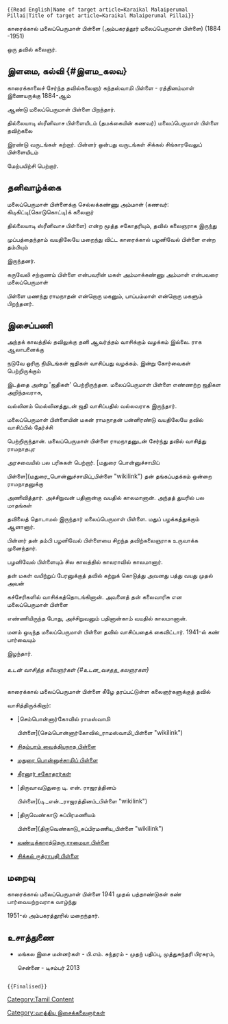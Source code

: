 ```{=mediawiki}
{{Read English|Name of target article=Karaikal Malaiperumal Pillai|Title of target article=Karaikal Malaiperumal Pillai}}
```
காரைக்கால் மலைப்பெருமாள் பிள்ளை (அம்பகரத்தூர் மலைப்பெருமாள் பிள்ளை) (1884 -1951)
ஒரு தவில் கலைஞர்.

## இளமை, கல்வி {#இளம_கலவ}

காரைக்காலைச் சேர்ந்த தவில்கலைஞர் கந்தஸ்வாமி பிள்ளை - ரத்தினம்மாள் இணையருக்கு 1884-ஆம்
ஆண்டு மலைப்பெருமாள் பிள்ளை பிறந்தார்.

தில்லையாடி ஸ்ரீனிவாச பிள்ளையிடம் (தமக்கையின் கணவர்) மலைப்பெருமாள் பிள்ளை தவிற்கலை
இரண்டு வருடங்கள் கற்றார். பின்னர் ஒன்பது வருடங்கள் சிக்கல் சிங்காரவேலுப் பிள்ளையிடம்
மேற்பயிற்சி பெற்றார்.

## தனிவாழ்க்கை

மலைப்பெருமாள் பிள்ளைக்கு செல்லக்கண்ணு அம்மாள் (கணவர்: கிடிகிட்டி(கொடுகொட்டி)க் கலைஞர்
தில்லையாடி ஸ்ரீனிவாச பிள்ளை) என்ற மூத்த சகோதரியும், தவில் கலைஞராக இருந்து
முப்பத்தைந்தாம் வயதிலேயே மறைந்து விட்ட காரைக்கால் பழனிவேல் பிள்ளை என்ற தம்பியும்
இருந்தனர்.

கருவேலி சற்குணம் பிள்ளை என்பவரின் மகள் அம்மாக்கண்ணு அம்மாள் என்பவரை மலைப்பெருமாள்
பிள்ளை மணந்து ராமநாதன் என்றொரு மகனும், பாப்பம்மாள் என்றொரு மகளும் பிறந்தனர்.

## இசைப்பணி

அந்தக் காலத்தில் தவிலுக்கு தனி ஆவர்த்தம் வாசிக்கும் வழக்கம் இல்லை. ராக ஆலாபனைக்கு
நடுவே ஓரிரு நிமிடங்கள் ஜதிகள் வாசிப்பது வழக்கம். இன்று கோர்வைகள் பெற்றிருக்கும்
இடத்தை அன்று \'ஜதிகள்' பெற்றிருந்தன. மலைப்பெருமாள் பிள்ளை எண்ணற்ற ஜதிகள அறிந்தவராக,
வல்லினம் மெல்லினத்துடன் ஜதி வாசிப்பதில் வல்லவராக இருந்தார்.

மலைப்பெருமாள் பிள்ளையின் மகன் ராமநாதன் பன்னிரண்டு வயதிலேயே தவில் வாசிப்பில் தேர்ச்சி
பெற்றிருந்தான். மலைப்பெருமாள் பிள்ளை ராமநாதனுடன் சேர்ந்து தவில் வாசித்து ராமநாதபுர
அரசவையில் பல பரிசுகள் பெற்றார். [மதுரை பொன்னுச்சாமிப்
பிள்ளை](மதுரை_பொன்னுச்சாமிப்_பிள்ளை "wikilink") தன் தங்கப்பதக்கம் ஒன்றை ராமநாதனுக்கு
அணிவித்தார். அச்சிறுவன் பதினான்கு வயதில் காலமானான். அந்தத் துயரில் பல மாதங்கள்
தவிலைத் தொடாமல் இருந்தார் மலைப்பெருமாள் பிள்ளை. மதுப் பழக்கத்துக்கும் ஆளானார்.

பின்னர் தன் தம்பி பழனிவேல் பிள்ளையை சிறந்த தவிற்கலைஞராக உருவாக்க முனைந்தார்.
பழனிவேல் பிள்ளையும் சில காலத்தில் காலராவில் காலமானார்.

தன் மகள் வயிற்றுப் பேரனுக்குத் தவில் கற்றுக் கொடுத்து அவனது பத்து வயது முதல் அவன்
கச்சேரிகளில் வாசிக்கத்தொடங்கினான். அவனைத் தன் கலைவாரிசு என மலைப்பெருமாள் பிள்ளை
எண்ணியிருந்த போது, அச்சிறுவனும் பதினான்காம் வயதில் காலமானான்.

மனம் ஒடிந்த மலைப்பெருமாள் பிள்ளை தவில் வாசிப்பதைக் கைவிட்டார். 1941-ல் கண் பார்வையும்
இழந்தார்.

###### உடன் வாசித்த கலைஞர்கள் {#உடன_வசதத_கலஞரகள}

காரைக்கால் மலைப்பெருமாள் பிள்ளை கீழே தரப்பட்டுள்ள கலைஞர்களுக்குத் தவில்
வாசித்திருக்கிறார்:

-   [செம்பொன்னார்கோவில் ராமஸ்வாமி
    பிள்ளை](செம்பொன்னார்கோவில்_ராமஸ்வாமி_பிள்ளை "wikilink")
-   [சிதம்பரம் வைத்தியநாத பிள்ளை](சிதம்பரம்_வைத்தியநாத_பிள்ளை "wikilink")
-   [மதுரை பொன்னுச்சாமிப் பிள்ளை](மதுரை_பொன்னுச்சாமிப்_பிள்ளை "wikilink")
-   [கீரனூர் சகோதரர்கள்](கீரனூர்_சின்னத்தம்பி_பிள்ளை "wikilink")
-   [திருவாவடுதுறை டி. என். ராஜரத்தினம்
    பிள்ளை](டி._என்._ராஜரத்தினம்_பிள்ளை "wikilink")
-   [திருவெண்காடு சுப்பிரமணியம்
    பிள்ளை](திருவெண்காடு_சுப்பிரமணிய_பிள்ளை "wikilink")
-   [வண்டிக்காரத்தெரு ராமையா பிள்ளை](வண்டிக்காரத்தெரு_ராமையா_பிள்ளை "wikilink")
-   [சிக்கல் ருத்ராபதி பிள்ளை](சிக்கல்_ருத்ராபதி_பிள்ளை "wikilink")

## மறைவு

காரைக்கால் மலைப்பெருமாள் பிள்ளை 1941 முதல் பத்தாண்டுகள் கண் பார்வையற்றவராக வாழ்ந்து
1951-ல் அம்பகரத்தூரில் மறைந்தார்.

## உசாத்துணை

-   மங்கல இசை மன்னர்கள் - பி.எம். சுந்தரம் - முதற் பதிப்பு, முத்துசுந்தரி பிரசுரம்,
    சென்னை - டிசம்பர் 2013

```{=mediawiki}
{{Finalised}}
```
[Category:Tamil Content](Category:Tamil_Content "wikilink")
[Category:வாத்திய இசைக்கலைஞர்கள்](Category:வாத்திய_இசைக்கலைஞர்கள் "wikilink")
